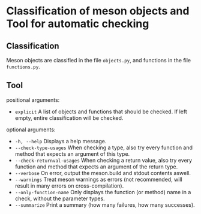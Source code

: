 # Classification of meson objects and Tool for automatic checking

## Classification

Meson objects are classified in the file `objects.py`, and functions in the file `functions.py`.

## Tool

positional arguments:

* `explicit` A list of objects and functions that should be checked. If left empty, entire classification will be checked.

optional arguments:

* `-h, --help` Displays a help message.
* `--check-type-usages` When checking a type, also try every function and method that expects an argument of this type.
* `--check-returnval-usages` When checking a return value, also try every function and method that expects an argument of the return type.
* `--verbose` On error, output the meson.build and stdout contents aswell.
* `--warnings` Treat meson warnings as errors (not recommended, will result in many errors on cross-compilation).
* `--only-function-name` Only displays the function (or method) name in a check, without the parameter types.
* `--summarize` Print a summary (how many failures, how many successes).
